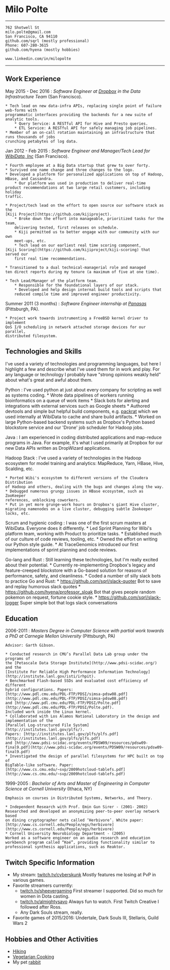 Milo Polte
==========


----

`762 Shotwell St                                                             milo.polte@gmail.com`  
`San Francisco, CA 94110                                    github.com/sqrl (mostly professional)`  
`Phone: 607-280-3615                                        github.com/hyena (mostly hobbies)    `  
`                                                                   www.linkedin.com/in/milopolte`  

----


Work Experience
---------------

May 2015 - Dec 2016
:   *Software Engineer at [Dropbox](https://www.dropbox.com) in the Data Infrastructure Team* (San Francisco).

    * Tech lead on new data-infra APIs, replacing single point of failure web-forms with
    programmatic interfaces providing the backends for a new suite of analytic tools.
        * Query Service: A RESTful API for Hive and Presto queries.
        * ETL Service: A RESTful API for safely managing job pipelines.
    * Member of an on-call rotation maintaining an infrastructure that runs thousands of jobs
    crunching petabytes of log data.

Jan 2012 - Feb 2015
:   *Software Engineer and Manager/Tech Lead for [WibiData, Inc](https://www.wibidata.com)* (San Francisco).

    * Fourth employee at a Big Data startup that grew to over forty.
    * Survived one name change and three changes to the logo.
    * Developed a platform for personalized applications on top of Hadoop,
    HBase, and Cassandra.
        * Our platform was used in production to deliver real-time
    product recommendations at two large retail customers, including holiday
    traffic.

    * Project/tech lead on the effort to open source our software stack as the
    [Kiji Project](https://github.com/kijiproject).
        * Broke down the effort into manageable, prioritized tasks for the team,
        delivering tested, first releases on schedule.
        * Kiji permitted us to better engage with our community with our own
        meet-ups, etc.
        * Tech lead on our earliest real time scoring component,
    [Kiji Scoring](https://github.com/kijiproject/kiji-scoring) that served our
        first real time recommendations.

    * Transitioned to a dual technical-managerial role and managed
    ten direct reports during my tenure (a maximum of five at one time).

    * Tech Lead/Manager of the platform team.
        * Responsible for the foundational layers of our stack.
        * Developed and help design internal build tools and scripts that
        reduced compile time and improved engineer productivity.

Summer 2011 (3 months)
:   *Software Engineer internship at [Panasas](http://www.panasas.com/)* (Pittsburgh, PA).

    * Project work towards instrumenting a FreeBSD kernel driver to implement
    QoS I/O scheduling in network attached storage devices for our parallel,
    distributed filesystem.

Technologies and Skills
-----------------------
I've used a variety of technologies and programming languages, but here I highlight a few
and describe what I've used them for in work and play. For any language or technology I probably
have "strong opinions weakly held" about what's great and awful about them.


Python
:    I've used python at just about every company for scripting as well as systems coding.
    * Wrote data pipelines of workers running bioinformatics on a queue of work items
    * Slack bots for alerting and integrations with external services such as Google sheets
    * Authored devtools and simple but helpful build components, e.g.
    [packrat](https://github.com/sqrl/packrat) which we used internally at WibiData to cache and
    share build artifacts.
    * Worked on large Python-based backend systems such as Dropbox's Python based blockstore
    service and our 'Drone' job scheduler for Hadoop jobs.

Java
:   I am experienced in coding distributed applications and map-reduce programs
    in Java. For example, it's what I used primarily at Dropbox for our new Data APIs written
    as DropWizard applications.


Hadoop Stack
:   I've used a variety of technologies in the Hadoop ecosystem for model
    training and analytics: MapReduce, Yarn, HBase, Hive, Scalding, etc.

    * Ported Wibi's ecosystem to different versions of the Cloudera Distribution
    of Hadoop and others, dealing with the bugs and changes along the way.
    * Debugged numerous grungy issues in HBase ecosystem, such as ZooKeeper
    references, unblocking coworkers.
    * Put in yet more grunge-work hours on Dropbox's giant Hive cluster,
    migrating namenodes on a live cluster, debugging subtle Zookeeper locks, etc.


Scrum and hygienic coding
:   I was one of the first scrum masters at WibiData. Everyone does it differently.
    * Led Sprint Planning for Wibi's platform team, working
    with Product to prioritize tasks.
    * Established much of our culture of code reviews, tooling, etc.
    * Owned the effort on writing our Python style guide.
    * At TraceGenomics introduced our first implementations of sprint planning and
    code reviews.


Go-lang and Rust
:   Still learning these technologies, but I'm really excited about their potential.
    * Currently re-implementing Dropbox's legacy and feature-creeped blockstore with a Go-based
    solution for reasons of performance, safety, and cleanliness.
    * Coded a number of silly slack bots to practice Go and Rust:
        * https://github.com/sqrl/slack-quoter Bot to save and replay humorous slack quotes
        * https://github.com/hyena/professor_sloak Bot that gives people random pokemon on request,
          fortune cookie style.
        * https://github.com/sqrl/slack-logger Super simple bot that logs slack conversations

Education
---------

2006-2011
:   *Masters Degree in Computer Science with partial work towards a PhD at
    Carnegie Mellon University* (Pittsburgh, PA)

    Advisor: Garth Gibson.

    * Conducted research in CMU’s Parallel Data Lab group under the programs of
    the [Petascale Data Storage Institute](http://www.pdsi-scidac.org/) and the
    [Institute For Reliable High Performance Information Technology](http://institute.lanl.gov/isti/irhpit).
    * Benchmarked Flash-based SSDs and evaluated cost efficiency of different
    hybrid configurations. Papers:
    [http://www.pdl.cmu.edu/PDL-FTP/PDSI/simsa-pdsw08.pdf](http://www.pdl.cmu.edu/PDL-FTP/PDSI/simsa-pdsw08.pdf)
    and [http://www.pdl.cmu.edu/PDL-FTP/PDSI/Polte.pdf](http://www.pdl.cmu.edu/PDL-FTP/PDSI/Polte.pdf).
    Included work inside the Linux kernel.
    * Collaborated with Los Alamos National Laboratory in the design and
    implementation of the
    [Parallel Log-structured File System](http://institutes.lanl.gov/plfs/).
    Papers: [http://institutes.lanl.gov/plfs/plfs.pdf](http://institutes.lanl.gov/plfs/plfs.pdf)
    and [http://www.pdsi-scidac.org/events/PDSW09/resources/pdsw09-final9.pdf](http://www.pdsi-scidac.org/events/PDSW09/resources/pdsw09-final9.pdf)
    * Investigated the design of parallel filesystems for HPC built on top of
    BigTable-like software. Paper:
    [http://www.cs.cmu.edu/~svp/2009hotcloud-tablefs.pdf](http://www.cs.cmu.edu/~svp/2009hotcloud-tablefs.pdf)

1999-2005
:   *Bachelor of Arts and Master of Engineering in Computer Science at Cornell
    University* (Ithaca, NY)

    Emphasis on courses in Distributed Systems, Networks, and Theory.

    * Independent Research with Prof. Emin Gun Sirer - (2001- 2002)
    Researched and developed an anonymizing peer-to-peer overlay network based
    on dining cryptographer nets called ‘Herbivore’. White paper:
    [http://www.cs.cornell.edu/People/egs/herbivore](http://www.cs.cornell.edu/People/egs/herbivore)
    * Cornell University Neurobiology Department - (2005)
    Worked as a software engineer on an audio research and education
    workbench program called “Koé”, providing functionality similar to
    professional synthesis applications, such as Reaktor.

Twitch Specific Information
---------------------------
* My stream: [twitch.tv/cyberskunk](https://twitch.tv/cyberskunk) Mostly features me losing at PvP in various games.
* Favorite streamers currently:
    * [twitch.tv/sheevergaming](https://www.twitch.tv/sheevergaming) First streamer I supported. Did so much for women in Dota casting.
    * [twitch.tv/almightysavo](https://www.twitch.tv/almightysavo) Always fun to watch. First Twitch Creative I followed after Ross.
    * Any Dark Souls stream, really.
* Favorite games of 2015/2016: Undertale, Dark Souls III, Stellaris, Guild Wars 2

Hobbies and Other Activities
----------------------------

* [Hiking](http://i.imgur.com/ApbbKi8.jpg)
* [Vegetarian Cooking](http://markbittman.com/book/how-to-cook-everything-vegetarian/)
* My pet [rabbit](https://www.youtube.com/watch?v=SzU_dGHykZ4)
